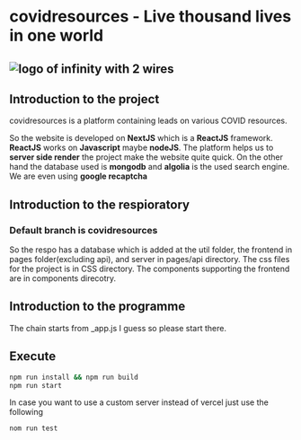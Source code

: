 # covidresources - Live thousand lives in one world

## ![logo of infinity with 2 wires](https://www.covidresources.me/logo.png "logo")

## Introduction to the project

covidresources is a platform containing leads on various COVID resources. 

So the website is developed on **NextJS** which is a **ReactJS** framework. **ReactJS** works on **Javascript** maybe **nodeJS**. The platform helps us to **server side render** the project make the website quite quick. On the other hand the database used is **mongodb** and **algolia** is the used search engine. We are even using **google recaptcha**

## Introduction to the respioratory

### Default branch is covidresources

So the respo has a database which is added at the util folder, the frontend in pages folder(excluding api), and server in pages/api directory. The css files for the project is in CSS directory. The components supporting the frontend are in components direcotry.

## Introduction to the programme

The chain starts from \_app.js I guess so please start there.

## Execute

```bash
npm run install && npm run build
npm run start
```

In case you want to use a custom server instead of vercel just use the following

```bash
nom run test
```
